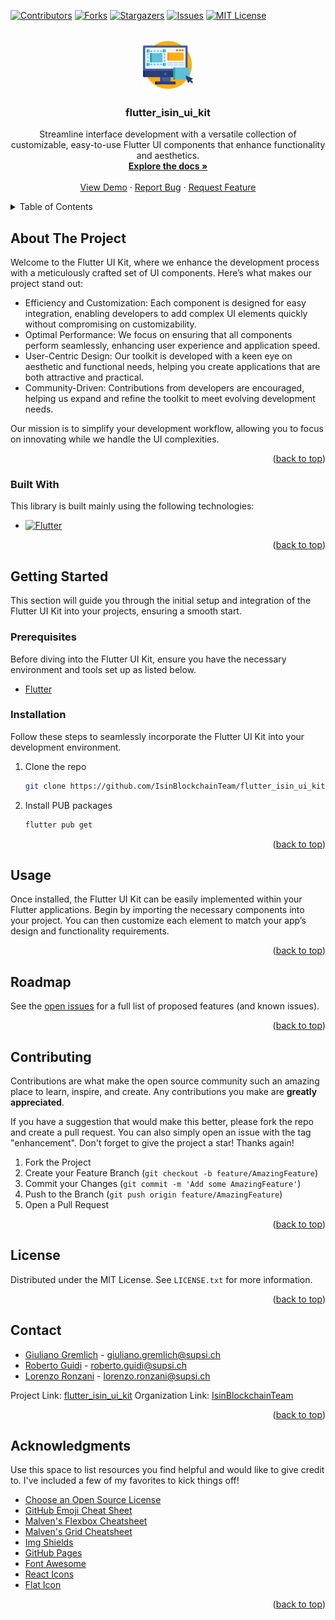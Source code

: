 <!-- Improved compatibility of back to top link: See: https://github.com/othneildrew/Best-README-Template/pull/73 -->
<a name="readme-top"></a>
<!--
*** Thanks for checking out the Best-README-Template. If you have a suggestion
*** that would make this better, please fork the repo and create a pull request
*** or simply open an issue with the tag "enhancement".
*** Don't forget to give the project a star!
*** Thanks again! Now go create something AMAZING! :D
-->



<!-- PROJECT SHIELDS -->
<!--
*** I'm using markdown "reference style" links for readability.
*** Reference links are enclosed in brackets [ ] instead of parentheses ( ).
*** See the bottom of this document for the declaration of the reference variables
*** for contributors-url, forks-url, etc. This is an optional, concise syntax you may use.
*** https://www.markdownguide.org/basic-syntax/#reference-style-links
-->
[![Contributors][contributors-shield]][contributors-url]
[![Forks][forks-shield]][forks-url]
[![Stargazers][stars-shield]][stars-url]
[![Issues][issues-shield]][issues-url]
[![MIT License][license-shield]][license-url]



<!-- PROJECT LOGO -->
<br />
<div align="center">
  <a href="https://github.com/IsinBlockchainTeam/flutter_isin_ui_kit">
    <img src="images/logo.png" alt="Logo" width="80" height="80">
  </a>

<h3 align="center">flutter_isin_ui_kit</h3>

  <p align="center">
    Streamline interface development with a versatile collection of customizable, easy-to-use Flutter UI components that enhance functionality and aesthetics.
    <br />
    <a href="https://github.com/IsinBlockchainTeam/flutter_isin_ui_kit"><strong>Explore the docs »</strong></a>
    <br />
    <br />
    <a href="https://github.com/IsinBlockchainTeam/flutter_isin_ui_kit">View Demo</a>
    ·
    <a href="https://github.com/IsinBlockchainTeam/flutter_isin_ui_kit/issues/new?labels=bug&template=bug-report---.md">Report Bug</a>
    ·
    <a href="https://github.com/IsinBlockchainTeam/flutter_isin_ui_kit/issues/new?labels=enhancement&template=feature-request---.md">Request Feature</a>
  </p>
</div>



<!-- TABLE OF CONTENTS -->
<details>
  <summary>Table of Contents</summary>
  <ol>
    <li>
      <a href="#about-the-project">About The Project</a>
      <ul>
        <li><a href="#built-with">Built With</a></li>
      </ul>
    </li>
    <li>
      <a href="#getting-started">Getting Started</a>
      <ul>
        <li><a href="#prerequisites">Prerequisites</a></li>
        <li><a href="#installation">Installation</a></li>
      </ul>
    </li>
    <li><a href="#usage">Usage</a></li>
    <li><a href="#roadmap">Roadmap</a></li>
    <li><a href="#contributing">Contributing</a></li>
    <li><a href="#license">License</a></li>
    <li><a href="#contact">Contact</a></li>
    <li><a href="#acknowledgments">Acknowledgments</a></li>
  </ol>
</details>



<!-- ABOUT THE PROJECT -->
## About The Project

Welcome to the Flutter UI Kit, where we enhance the development process with a meticulously crafted set of UI components. Here’s what makes our project stand out:

* Efficiency and Customization: Each component is designed for easy integration, enabling developers to add complex UI elements quickly without compromising on customizability.
* Optimal Performance: We focus on ensuring that all components perform seamlessly, enhancing user experience and application speed.
* User-Centric Design: Our toolkit is developed with a keen eye on aesthetic and functional needs, helping you create applications that are both attractive and practical.
* Community-Driven: Contributions from developers are encouraged, helping us expand and refine the toolkit to meet evolving development needs.

Our mission is to simplify your development workflow, allowing you to focus on innovating while we handle the UI complexities.

<p align="right">(<a href="#readme-top">back to top</a>)</p>



### Built With

This library is built mainly using the following technologies:

* [![Flutter][Flutter]][Flutter-url]

<p align="right">(<a href="#readme-top">back to top</a>)</p>



<!-- GETTING STARTED -->
## Getting Started

This section will guide you through the initial setup and integration of the Flutter UI Kit into your projects, ensuring a smooth start.

### Prerequisites

Before diving into the Flutter UI Kit, ensure you have the necessary environment and tools set up as listed below.
* [Flutter][Flutter-installation-url]
  

### Installation

Follow these steps to seamlessly incorporate the Flutter UI Kit into your development environment.

1. Clone the repo
   ```sh
   git clone https://github.com/IsinBlockchainTeam/flutter_isin_ui_kit.git
   ```
2. Install PUB packages
   ```sh
   flutter pub get
   ```

<p align="right">(<a href="#readme-top">back to top</a>)</p>



<!-- USAGE EXAMPLES -->
## Usage

Once installed, the Flutter UI Kit can be easily implemented within your Flutter applications. Begin by importing the necessary components into your project. You can then customize each element to match your app’s design and functionality requirements.

<p align="right">(<a href="#readme-top">back to top</a>)</p>



<!-- ROADMAP -->
## Roadmap

See the [open issues](https://github.com/IsinBlockchainTeam/flutter_isin_ui_kit/issues) for a full list of proposed features (and known issues).

<p align="right">(<a href="#readme-top">back to top</a>)</p>



<!-- CONTRIBUTING -->
## Contributing

Contributions are what make the open source community such an amazing place to learn, inspire, and create. Any contributions you make are **greatly appreciated**.

If you have a suggestion that would make this better, please fork the repo and create a pull request. You can also simply open an issue with the tag "enhancement".
Don't forget to give the project a star! Thanks again!

1. Fork the Project
2. Create your Feature Branch (`git checkout -b feature/AmazingFeature`)
3. Commit your Changes (`git commit -m 'Add some AmazingFeature'`)
4. Push to the Branch (`git push origin feature/AmazingFeature`)
5. Open a Pull Request

<p align="right">(<a href="#readme-top">back to top</a>)</p>



<!-- LICENSE -->
## License

Distributed under the MIT License. See `LICENSE.txt` for more information.

<p align="right">(<a href="#readme-top">back to top</a>)</p>



<!-- CONTACT -->
## Contact

* [Giuliano Gremlich](https://www.linkedin.com/in/giuliano-gremlich-265018153/) - giuliano.gremlich@supsi.ch
* [Roberto Guidi](https://www.linkedin.com/in/rguidi/) - roberto.guidi@supsi.ch
* [Lorenzo Ronzani](https://www.linkedin.com/in/lorenzo-ronzani-658311186/) - lorenzo.ronzani@supsi.ch

Project Link: [flutter_isin_ui_kit](https://github.com/IsinBlockchainTeam/flutter_isin_ui_kit)
Organization Link: [IsinBlockchainTeam](https://github.com/IsinBlockchainTeam)

<p align="right">(<a href="#readme-top">back to top</a>)</p>



<!-- ACKNOWLEDGMENTS -->
## Acknowledgments

Use this space to list resources you find helpful and would like to give credit to. I've included a few of my favorites to kick things off!

* [Choose an Open Source License](https://choosealicense.com)
* [GitHub Emoji Cheat Sheet](https://www.webpagefx.com/tools/emoji-cheat-sheet)
* [Malven's Flexbox Cheatsheet](https://flexbox.malven.co/)
* [Malven's Grid Cheatsheet](https://grid.malven.co/)
* [Img Shields](https://shields.io)
* [GitHub Pages](https://pages.github.com)
* [Font Awesome](https://fontawesome.com)
* [React Icons](https://react-icons.github.io/react-icons/search)
* [Flat Icon](https://www.flaticon.com)

<p align="right">(<a href="#readme-top">back to top</a>)</p>



<!-- MARKDOWN LINKS & IMAGES -->
<!-- https://www.markdownguide.org/basic-syntax/#reference-style-links -->
[contributors-shield]: https://img.shields.io/github/contributors/IsinBlockchainTeam/flutter_isin_ui_kit.svg?style=for-the-badge
[contributors-url]: https://github.com/IsinBlockchainTeam/flutter_isin_ui_kit/graphs/contributors
[forks-shield]: https://img.shields.io/github/forks/IsinBlockchainTeam/flutter_isin_ui_kit.svg?style=for-the-badge
[forks-url]: https://github.com/IsinBlockchainTeam/flutter_isin_ui_kit/network/members
[stars-shield]: https://img.shields.io/github/stars/IsinBlockchainTeam/flutter_isin_ui_kit.svg?style=for-the-badge
[stars-url]: https://github.com/IsinBlockchainTeam/flutter_isin_ui_kit/stargazers
[issues-shield]: https://img.shields.io/github/issues/IsinBlockchainTeam/flutter_isin_ui_kit.svg?style=for-the-badge
[issues-url]: https://github.com/IsinBlockchainTeam/flutter_isin_ui_kit/issues
[license-shield]: https://img.shields.io/github/license/IsinBlockchainTeam/flutter_isin_ui_kit.svg?style=for-the-badge
[license-url]: https://github.com/IsinBlockchainTeam/flutter_isin_ui_kit/blob/master/LICENSE.txt
[Flutter]: https://img.shields.io/badge/Flutter-02569B?style=for-the-badge&logo=flutter&logoColor=white
[Flutter-url]: https://flutter.dev/
[Next.js]: https://img.shields.io/badge/next.js-000000?style=for-the-badge&logo=nextdotjs&logoColor=white
[Next-url]: https://nextjs.org/
[React.js]: https://img.shields.io/badge/React-20232A?style=for-the-badge&logo=react&logoColor=61DAFB
[React-url]: https://reactjs.org/
[Vue.js]: https://img.shields.io/badge/Vue.js-35495E?style=for-the-badge&logo=vuedotjs&logoColor=4FC08D
[Vue-url]: https://vuejs.org/
[Angular.io]: https://img.shields.io/badge/Angular-DD0031?style=for-the-badge&logo=angular&logoColor=white
[Angular-url]: https://angular.io/
[Svelte.dev]: https://img.shields.io/badge/Svelte-4A4A55?style=for-the-badge&logo=svelte&logoColor=FF3E00
[Svelte-url]: https://svelte.dev/
[Laravel.com]: https://img.shields.io/badge/Laravel-FF2D20?style=for-the-badge&logo=laravel&logoColor=white
[Laravel-url]: https://laravel.com
[Bootstrap.com]: https://img.shields.io/badge/Bootstrap-563D7C?style=for-the-badge&logo=bootstrap&logoColor=white
[Bootstrap-url]: https://getbootstrap.com
[JQuery.com]: https://img.shields.io/badge/jQuery-0769AD?style=for-the-badge&logo=jquery&logoColor=white
[JQuery-url]: https://jquery.com
[Flutter-installation-url]: https://docs.flutter.dev/get-started/install
